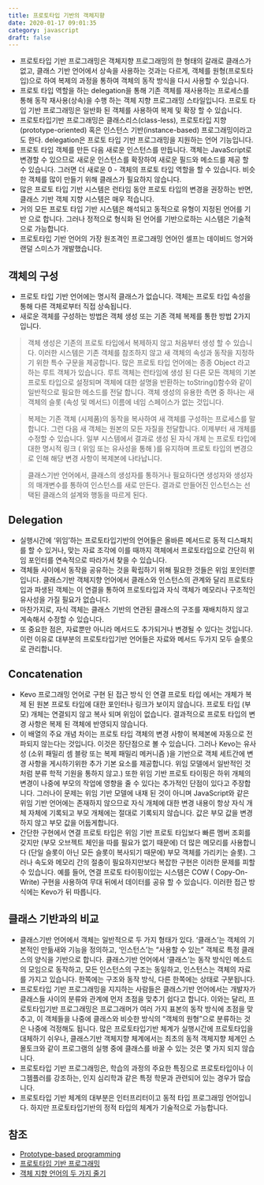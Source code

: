 ```yaml
---
title: 프로토타입 기반의 객체지향
date: 2020-01-17 09:01:35
category: javascript
draft: false
---
```


- 프로토타입 기반 프로그래밍은 객체지향 프로그래밍의 한 형태의 갈래로 클래스가 없고, 클래스 기반 언어에서 상속을 사용하는 것과는 다르게, 객체를 원형(프로토타입)으로 하여 복제의 과정을 통하여 객체의 동작 방식을 다시 사용할 수 있습니다.
- 프로토 타입 역할을 하는 delegation을 통해 기존 객체를 재사용하는 프로세스를 통해 동작 재사용(상속)을 수행 하는 객체 지향 프로그래밍 스타일입니다. 프로토 타입 기반 프로그래밍은 일반화 된 객체를 사용하여 복제 및 확장 할 수 있습니다.
- 프로토타입기반 프로그래밍은 클래스리스(class-less), 프로토타입 지향(prototype-oriented) 혹은 인스턴스 기반(instance-based) 프로그래밍이라고도 한다. delegation은 프로토 타입 기반 프로그래밍을 지원하는 언어 기능입니다.
- 프로토 타입 객체를 만든 다음 새로운 인스턴스를 만듭니다. 객체는 JavaScript로 변경할 수 있으므로 새로운 인스턴스를 확장하여 새로운 필드와 메소드를 제공 할 수 있습니다. 그러면 더 새로운 0 - 객체의 프로토 타입 역할을 할 수 있습니다. 비슷한 객체를 많이 만들기 위해 클래스가 필요하지 않습니다.
- 많은 프로토 타입 기반 시스템은 런타임 동안 프로토 타입의 변경을 권장하는 반면, 클래스 기반 객체 지향 시스템은 매우 적습니다.
- 거의 모든 프로토 타입 기반 시스템은 해석되고 동적으로 유형이 지정된 언어를 기반 으로 합니다. 그러나 정적으로 형식화 된 언어를 기반으로하는 시스템은 기술적으로 가능합니다.
- 프로토타입 기반 언어의 가장 원조격인 프로그래밍 언어인 셀프는 데이비드 엉거와 랜덜 스미스가 개발했습니다.

## 객체의 구성

- 프로토 타입 기반 언어에는 명시적 클래스가 없습니다. 객체는 프로토 타입 속성을 통해 다른 객체로부터 직접 상속됩니다.
- 새로운 객체를 구성하는 방법은 객체 생성 또는 기존 객체 복제를 통한 방법 2가지 입니다.

> 객체 생성은 기존의 프로토 타입에서 복제하지 않고 처음부터 생성 할 수 있습니다. 이러한 시스템은 기존 객체를 참조하지 않고 새 객체의 속성과 동작을 지정하기 위한 특수 구문을 제공합니다. 많은 프로토 타입 언어에는 종종 Object 라고하는 루트 객체가 있습니다. 루트 객체는 런타임에 생성 된 다른 모든 객체의 기본 프로토 타입으로 설정되며 객체에 대한 설명을 반환하는 toString()함수와 같이 일반적으로 필요한 메소드를 전달 합니다. 객체 생성의 유용한 측면 중 하나는 새 객체의 슬롯 (속성 및 메서드) 이름에 네임 스페이스가 없는 것입니다.

> 복제는 기존 객체 (시제품)의 동작을 복사하여 새 객체를 구성하는 프로세스를 말합니다. 그런 다음 새 객체는 원본의 모든 자질을 전달합니다. 이제부터 새 개체를 수정할 수 있습니다. 일부 시스템에서 결과로 생성 된 자식 개체 는 프로토 타입에 대한 명시적 링크 ( 위임 또는 유사성을 통해 )를 유지하며 프로토 타입의 변경으로 인해 해당 변경 사항이 복제본에 나타납니다.

> 클래스기반 언어에서, 클래스의 생성자를 통하거나 필요하다면 생성자와 생성자의 매개변수를 통하여 인스턴스를 새로 만든다. 결과로 만들어진 인스턴스는 선택된 클래스의 설계와 행동을 따르게 된다.

## Delegation

- 실행시간에 ‘위임’하는 프로토타입기반의 언어들은 올바른 메서드로 동적 디스패치를 할 수 있거나, 맞는 자료 조각에 이를 때까지 객체에서 프로토타입으로 간단히 위임 포인터를 연속적으로 따라가서 찾을 수 있습니다.
- 객체들 사이에서 동작을 공유하는 것을 확립하기 위해 필요한 것들은 위임 포인터뿐입니다. 클래스기반 객체지향 언어에서 클래스와 인스턴스의 관계와 달리 프로토타입과 파생된 객체는 이 연결을 통하여 프로토타입과 자식 객체가 메모리나 구조적인 유사성을 가질 필요가 없습니다.
- 마찬가지로, 자식 객체는 클래스 기반의 연관된 클래스의 구조를 재배치하지 않고 계속해서 수정할 수 있습니다.
- 또 중요한 점은, 자료뿐만 아니라 메서드도 추가되거나 변경될 수 있다는 것입니다. 이런 이유로 대부분의 프로토타입기반 언어들은 자료와 메서드 두가지 모두 슬롯으로 관리합니다.

## Concatenation

- Kevo 프로그래밍 언어로 구현 된 접근 방식 인 연결 프로토 타입 에서는 개체가 복제 된 원본 프로토 타입에 대한 포인터나 링크가 보이지 않습니다. 프로토 타입 (부모) 개체는 연결되지 않고 복사 되며 위임이 없습니다. 결과적으로 프로토 타입의 변경 사항은 복제 된 객체에 반영되지 않습니다.
- 이 배열의 주요 개념 차이는 프로토 타입 객체의 변경 사항이 복제본에 자동으로 전파되지 않는다는 것입니다. 이것은 장단점으로 볼 수 있습니다. 그러나 Kevo는 유사성 (소위 패밀리 셈 블랑 또는 복제 패밀리 메커니즘 )을 기반으로 객체 세트간에 변경 사항을 게시하기위한 추가 기본 요소를 제공합니다. 위임 모델에서 일반적인 것처럼 분류 학적 기원을 통하지 않고.) 또한 위임 기반 프로토 타이핑은 하위 개체의 변경이 나중에 부모의 작업에 영향을 줄 수 있다는 추가적인 단점이 있다고 주장합니다. 그러나이 문제는 위임 기반 모델에 내재 된 것이 아니며 JavaScript와 같은 위임 기반 언어에는 존재하지 않으므로 자식 개체에 대한 변경 내용이 항상 자식 개체 자체에 기록되고 부모 개체에는 절대로 기록되지 않습니다. 값은 부모 값을 변경하지 않고 부모 값을 어둡게합니다.
- 간단한 구현에서 연결 프로토 타입은 위임 기반 프로토 타입보다 빠른 멤버 조회를 갖지만 (부모 오브젝트 체인을 따를 필요가 없기 때문에) 더 많은 메모리를 사용합니다 (단일 슬롯이 아닌 모든 슬롯이 복사되기 때문에) 부모 객체를 가리키는 슬롯). 그러나 속도와 메모리 간의 절충이 필요하지만보다 복잡한 구현은 이러한 문제를 피할 수 있습니다. 예를 들어, 연결 프로토 타이핑이있는 시스템은 COW ( Copy-On-Write) 구현을 사용하여 무대 뒤에서 데이터를 공유 할 수 있습니다. 이러한 접근 방식에는 Kevo가 뒤 따릅니다.

## 클래스 기반과의 비교

- 클래스기반 언어에서 객체는 일반적으로 두 가지 형태가 있다. ‘클래스’는 객체의 기본적인 만듦새와 기능을 정의하고, ‘인스턴스’는 “사용할 수 있는” 객체로 특정 클래스의 양식을 기반으로 합니다. 클래스기반 언어에서 ‘클래스’는 동작 방식인 메소드의 모임으로 동작하고, 모든 인스턴스의 구조는 동일하고, 인스턴스는 객체의 자료를 가지고 있습니다. 한쪽에는 구조와 동작 방식, 다른 한쪽에는 상태로 구분됩니다.
- 프로토타입 기반 프로그래밍을 지지하는 사람들은 클래스기반 언어에서는 개발자가 클래스들 사이의 분류와 관계에 먼저 초점을 맞추기 쉽다고 합니다. 이와는 달리, 프로토타입기반 프로그래밍은 프로그래머가 여러 가지 표본의 동작 방식에 초점을 맞추고, 이 객체들을 나중에 클래스와 비슷한 방식의 “객체의 원형”으로 분류하는 것은 나중에 걱정해도 됩니다. 많은 프로토타입기반 체계가 실행시간에 프로토타입을 대체하기 쉬우나, 클래스기반 객체지향 체계에서는 최초의 동적 객체지향 체계인 스몰토크와 같이 프로그램의 실행 중에 클래스를 바꿀 수 있는 것은 몇 가지 되지 않습니다.
- 프로토타입 기반 프로그래밍은, 학습의 과정의 주요한 특징으로 프로토타입이나 이그젬플러를 강조하는, 인지 심리학과 같은 특정 학문과 관련되어 있는 경우가 많습니다.
- 프로토타입 기반 체계의 대부분은 인터프리터이고 동적 타입 프로그래밍 언어입니다. 하지만 프로토타입기반의 정적 타입의 체계가 기술적으로 가능합니다.

## 참조

- [Prototype-based programming](https://en.wikipedia.org/wiki/Prototype-based_programming)
- [프로토타입 기반 프로그래밍](https://ko.wikipedia.org/wiki/%ED%94%84%EB%A1%9C%ED%86%A0%ED%83%80%EC%9E%85_%EA%B8%B0%EB%B0%98_%ED%94%84%EB%A1%9C%EA%B7%B8%EB%9E%98%EB%B0%8D)
- [객체 지향 언어의 두 가지 줄기](http://mohwa.github.io/blog/javascript/2015/10/16/prototype/http://mohwa.github.io/blog/javascript/2015/10/16/prototype/)
